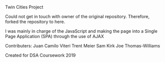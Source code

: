 Twin Cities Project

Could not get in touch with owner of the original repository. Therefore, forked the repository to here.

I was mainly in charge of the JavaScript and making the page into a Single Page Application (SPA) through the use of AJAX


Contributers:
Juan Camilo Viteri 
Trent Meier
Sam Kirk
Joe Thomas-Williams

Created for DSA Coursework 2019
